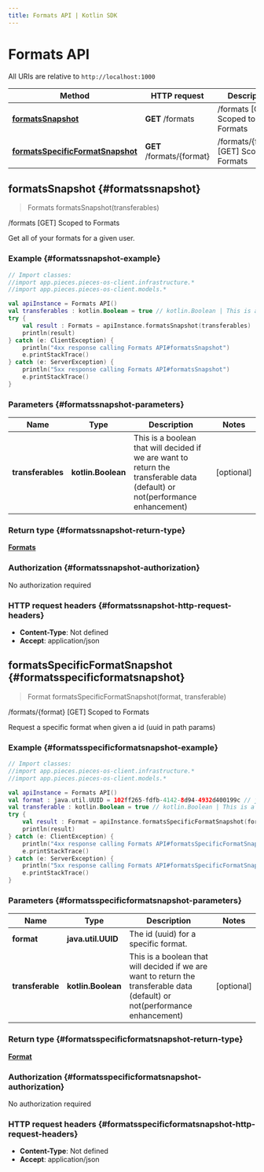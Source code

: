 ```yaml
---
title: Formats API | Kotlin SDK
---
```


# Formats API

All URIs are relative to `http://localhost:1000`

Method | HTTP request | Description
------------- | ------------- | -------------
[**formatsSnapshot**](#formatssnapshot) | **GET** /formats | /formats [GET] Scoped to Formats
[**formatsSpecificFormatSnapshot**](#formatsspecificformatsnapshot) | **GET** /formats/\{format\} | /formats/\{format\} [GET] Scoped to Formats


## **formatsSnapshot** {#formatssnapshot}
> Formats formatsSnapshot(transferables)

/formats [GET] Scoped to Formats

Get all of your formats for a given user.

### Example {#formatssnapshot-example}
```kotlin
// Import classes:
//import app.pieces.pieces-os-client.infrastructure.*
//import app.pieces.pieces-os-client.models.*

val apiInstance = Formats API()
val transferables : kotlin.Boolean = true // kotlin.Boolean | This is a boolean that will decided if we are want to return the transferable data (default) or not(performance enhancement)
try {
    val result : Formats = apiInstance.formatsSnapshot(transferables)
    println(result)
} catch (e: ClientException) {
    println("4xx response calling Formats API#formatsSnapshot")
    e.printStackTrace()
} catch (e: ServerException) {
    println("5xx response calling Formats API#formatsSnapshot")
    e.printStackTrace()
}
```

### Parameters {#formatssnapshot-parameters}

Name | Type | Description  | Notes
------------- | ------------- | ------------- | -------------
 **transferables** | **kotlin.Boolean**| This is a boolean that will decided if we are want to return the transferable data (default) or not(performance enhancement) | [optional]

### Return type {#formatssnapshot-return-type}

[**Formats**](../models/Formats)

### Authorization {#formatssnapshot-authorization}

No authorization required

### HTTP request headers {#formatssnapshot-http-request-headers}

 - **Content-Type**: Not defined
 - **Accept**: application/json

## **formatsSpecificFormatSnapshot** {#formatsspecificformatsnapshot}
> Format formatsSpecificFormatSnapshot(format, transferable)

/formats/\{format\} [GET] Scoped to Formats

Request a specific format when given a id (uuid in path params)

### Example {#formatsspecificformatsnapshot-example}
```kotlin
// Import classes:
//import app.pieces.pieces-os-client.infrastructure.*
//import app.pieces.pieces-os-client.models.*

val apiInstance = Formats API()
val format : java.util.UUID = 102ff265-fdfb-4142-8d94-4932d400199c // java.util.UUID | The id (uuid) for a specific format.
val transferable : kotlin.Boolean = true // kotlin.Boolean | This is a boolean that will decided if we are want to return the transferable data (default) or not(performance enhancement)
try {
    val result : Format = apiInstance.formatsSpecificFormatSnapshot(format, transferable)
    println(result)
} catch (e: ClientException) {
    println("4xx response calling Formats API#formatsSpecificFormatSnapshot")
    e.printStackTrace()
} catch (e: ServerException) {
    println("5xx response calling Formats API#formatsSpecificFormatSnapshot")
    e.printStackTrace()
}
```

### Parameters {#formatsspecificformatsnapshot-parameters}

Name | Type | Description  | Notes
------------- | ------------- | ------------- | -------------
 **format** | **java.util.UUID**| The id (uuid) for a specific format. |
 **transferable** | **kotlin.Boolean**| This is a boolean that will decided if we are want to return the transferable data (default) or not(performance enhancement) | [optional]

### Return type {#formatsspecificformatsnapshot-return-type}

[**Format**](../models/Format)

### Authorization {#formatsspecificformatsnapshot-authorization}

No authorization required

### HTTP request headers {#formatsspecificformatsnapshot-http-request-headers}

 - **Content-Type**: Not defined
 - **Accept**: application/json

